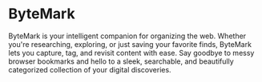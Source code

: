 # ByteMark
ByteMark is your intelligent companion for organizing the web. Whether you're researching, exploring, or just saving your favorite finds, ByteMark lets you capture, tag, and revisit content with ease. Say goodbye to messy browser bookmarks and hello to a sleek, searchable, and beautifully categorized collection of your digital discoveries.

